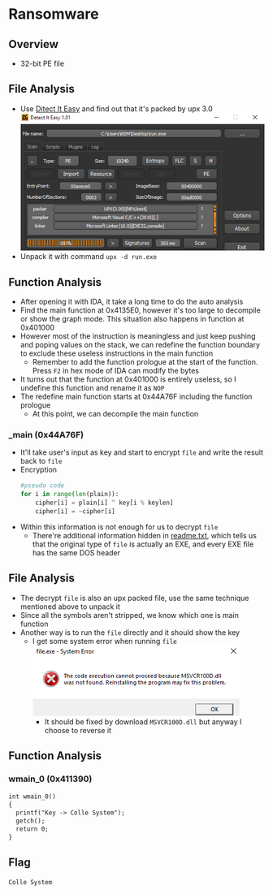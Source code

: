 # Ransomware
## Overview
* 32-bit PE file
## File Analysis
* Use [Ditect It Easy](https://github.com/horsicq/Detect-It-Easy) and find out that it's packed by upx 3.0<br>
  ![](../img/Ransomware%20-%20UPX.png)
* Unpack it with command ```upx -d run.exe```
## Function Analysis
* After opening it with IDA, it take a long time to do the auto analysis
* Find the main function at 0x4135E0, however it's too large to decompile or show the graph mode. This situation also happens in function at 0x401000
* However most of the instruction is meaningless and just keep pushing and poping values on the stack,  we can redefine the function boundary to exclude these useless instructions in the main function
  * Remember to add the function prologue at the start of the function. Press ```F2``` in hex mode of IDA can modify the bytes
* It turns out that the function at 0x401000 is entirely useless, so I undefine this function and rename it as ```NOP```
* The redefine main function starts at 0x44A76F including the function prologue
  * At this point, we can decompile the main function
### _main (0x44A76F)
* It'll take user's input as key and start to encrypt ```file``` and write the result back to ```file```
* Encryption
  ```python
  #pseudo code
  for i in range(len(plain)):
      cipher[i] = plain[i] ^ key[i % keylen]
      cipher[i] = ~cipher[i]
  ``` 
* Within this information is not enough for us to decrypt ```file```
  * There're additional information hidden in [readme.txt](./readme.txt), which tells us that the original type of ```file``` is actually an EXE, and every EXE file has the same DOS header
## File Analysis
* The decrypt ```file``` is also an upx packed file, use the same technique mentioned above to unpack it
* Since all the symbols aren't stripped, we know which one is main function
* Another way is to run the ```file``` directly and it should show the key
  * I get some system error when running ```file```<br>
    ![](../img/Ransomware%20-%20error.png)
    * It should be fixed by download ```MSVCR100D.dll``` but anyway I choose to reverse it
## Function Analysis
### wmain_0 (0x411390)
```
int wmain_0()
{
  printf("Key -> Colle System");
  getch();
  return 0;
}
```
## Flag
```Colle System```
